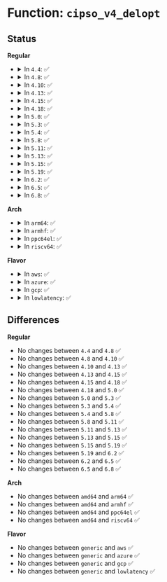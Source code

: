 # Function: <code>cipso_v4_delopt</code>

## Status
<b>Regular</b>
<ul>
<li>
<details>
<summary>In <code>4.4</code>: ✅</summary>

```c
int cipso_v4_delopt(struct ip_options_rcu **opt_ptr);
```

**Collision:** Unique Static

**Inline:** No

**Transformation:** False

**Instances:**

```
In net/ipv4/cipso_ipv4.c (ffffffff817ad190)
Location: net/ipv4/cipso_ipv4.c:2033
Inline: False
Direct callers:
  - net/ipv4/cipso_ipv4.c:cipso_v4_sock_delattr
  - net/ipv4/cipso_ipv4.c:cipso_v4_req_delattr
```
**Symbols:**

```
ffffffff817ad190-ffffffff817ad281: cipso_v4_delopt (STB_LOCAL)
```
</details>
</li>
<li>
<details>
<summary>In <code>4.8</code>: ✅</summary>

```c
int cipso_v4_delopt(struct ip_options_rcu **opt_ptr);
```

**Collision:** Unique Static

**Inline:** No

**Transformation:** False

**Instances:**

```
In net/ipv4/cipso_ipv4.c (ffffffff8181a170)
Location: net/ipv4/cipso_ipv4.c:1964
Inline: False
Direct callers:
  - net/ipv4/cipso_ipv4.c:cipso_v4_req_delattr
  - net/ipv4/cipso_ipv4.c:cipso_v4_sock_delattr
```
**Symbols:**

```
ffffffff8181a170-ffffffff8181a263: cipso_v4_delopt (STB_LOCAL)
```
</details>
</li>
<li>
<details>
<summary>In <code>4.10</code>: ✅</summary>

```c
int cipso_v4_delopt(struct ip_options_rcu **opt_ptr);
```

**Collision:** Unique Static

**Inline:** No

**Transformation:** False

**Instances:**

```
In net/ipv4/cipso_ipv4.c (ffffffff8184ba30)
Location: net/ipv4/cipso_ipv4.c:1968
Inline: False
Direct callers:
  - net/ipv4/cipso_ipv4.c:cipso_v4_req_delattr
  - net/ipv4/cipso_ipv4.c:cipso_v4_sock_delattr
```
**Symbols:**

```
ffffffff8184ba30-ffffffff8184bb23: cipso_v4_delopt (STB_LOCAL)
```
</details>
</li>
<li>
<details>
<summary>In <code>4.13</code>: ✅</summary>

```c
int cipso_v4_delopt(struct ip_options_rcu **opt_ptr);
```

**Collision:** Unique Static

**Inline:** No

**Transformation:** False

**Instances:**

```
In net/ipv4/cipso_ipv4.c (ffffffff8186f440)
Location: net/ipv4/cipso_ipv4.c:1976
Inline: False
Direct callers:
  - net/ipv4/cipso_ipv4.c:cipso_v4_req_delattr
  - net/ipv4/cipso_ipv4.c:cipso_v4_sock_delattr
```
**Symbols:**

```
ffffffff8186f440-ffffffff8186f53b: cipso_v4_delopt (STB_LOCAL)
```
</details>
</li>
<li>
<details>
<summary>In <code>4.15</code>: ✅</summary>

```c
int cipso_v4_delopt(struct ip_options_rcu **opt_ptr);
```

**Collision:** Unique Static

**Inline:** No

**Transformation:** False

**Instances:**

```
In net/ipv4/cipso_ipv4.c (ffffffff818efdd0)
Location: net/ipv4/cipso_ipv4.c:1976
Inline: False
Direct callers:
  - net/ipv4/cipso_ipv4.c:cipso_v4_req_delattr
  - net/ipv4/cipso_ipv4.c:cipso_v4_sock_delattr
```
**Symbols:**

```
ffffffff818efdd0-ffffffff818efed2: cipso_v4_delopt (STB_LOCAL)
```
</details>
</li>
<li>
<details>
<summary>In <code>4.18</code>: ✅</summary>

```c
int cipso_v4_delopt(struct ip_options_rcu **opt_ptr);
```

**Collision:** Unique Static

**Inline:** No

**Transformation:** False

**Instances:**

```
In net/ipv4/cipso_ipv4.c (ffffffff81946710)
Location: net/ipv4/cipso_ipv4.c:1976
Inline: False
Direct callers:
  - net/ipv4/cipso_ipv4.c:cipso_v4_req_delattr
  - net/ipv4/cipso_ipv4.c:cipso_v4_sock_delattr
```
**Symbols:**

```
ffffffff81946710-ffffffff81946824: cipso_v4_delopt (STB_LOCAL)
```
</details>
</li>
<li>
<details>
<summary>In <code>5.0</code>: ✅</summary>

```c
int cipso_v4_delopt(struct ip_options_rcu **opt_ptr);
```

**Collision:** Unique Static

**Inline:** No

**Transformation:** False

**Instances:**

```
In net/ipv4/cipso_ipv4.c (ffffffff81978270)
Location: net/ipv4/cipso_ipv4.c:1993
Inline: False
Direct callers:
  - net/ipv4/cipso_ipv4.c:cipso_v4_req_delattr
  - net/ipv4/cipso_ipv4.c:cipso_v4_sock_delattr
```
**Symbols:**

```
ffffffff81978270-ffffffff81978384: cipso_v4_delopt (STB_LOCAL)
```
</details>
</li>
<li>
<details>
<summary>In <code>5.3</code>: ✅</summary>

```c
int cipso_v4_delopt(struct ip_options_rcu **opt_ptr);
```

**Collision:** Unique Static

**Inline:** No

**Transformation:** False

**Instances:**

```
In net/ipv4/cipso_ipv4.c (ffffffff819e1d60)
Location: net/ipv4/cipso_ipv4.c:1979
Inline: False
Direct callers:
  - net/ipv4/cipso_ipv4.c:cipso_v4_req_delattr
  - net/ipv4/cipso_ipv4.c:cipso_v4_sock_delattr
```
**Symbols:**

```
ffffffff819e1d60-ffffffff819e1ea7: cipso_v4_delopt (STB_LOCAL)
```
</details>
</li>
<li>
<details>
<summary>In <code>5.4</code>: ✅</summary>

```c
int cipso_v4_delopt(struct ip_options_rcu **opt_ptr);
```

**Collision:** Unique Static

**Inline:** No

**Transformation:** False

**Instances:**

```
In net/ipv4/cipso_ipv4.c (ffffffff81a18d50)
Location: net/ipv4/cipso_ipv4.c:1984
Inline: False
Direct callers:
  - net/ipv4/cipso_ipv4.c:cipso_v4_req_delattr
  - net/ipv4/cipso_ipv4.c:cipso_v4_sock_delattr
```
**Symbols:**

```
ffffffff81a18d50-ffffffff81a18e97: cipso_v4_delopt (STB_LOCAL)
```
</details>
</li>
<li>
<details>
<summary>In <code>5.8</code>: ✅</summary>

```c
int cipso_v4_delopt(struct ip_options_rcu **opt_ptr);
```

**Collision:** Unique Static

**Inline:** No

**Transformation:** False

**Instances:**

```
In net/ipv4/cipso_ipv4.c (ffffffff81b09d70)
Location: net/ipv4/cipso_ipv4.c:1993
Inline: False
Direct callers:
  - net/ipv4/cipso_ipv4.c:cipso_v4_req_delattr
  - net/ipv4/cipso_ipv4.c:cipso_v4_sock_delattr
```
**Symbols:**

```
ffffffff81b09d70-ffffffff81b09ea9: cipso_v4_delopt (STB_LOCAL)
```
</details>
</li>
<li>
<details>
<summary>In <code>5.11</code>: ✅</summary>

```c
int cipso_v4_delopt(struct ip_options_rcu **opt_ptr);
```

**Collision:** Unique Static

**Inline:** No

**Transformation:** False

**Instances:**

```
In net/ipv4/cipso_ipv4.c (ffffffff81b18130)
Location: net/ipv4/cipso_ipv4.c:1985
Inline: False
Direct callers:
  - net/ipv4/cipso_ipv4.c:cipso_v4_req_delattr
  - net/ipv4/cipso_ipv4.c:cipso_v4_sock_delattr
```
**Symbols:**

```
ffffffff81b18130-ffffffff81b18269: cipso_v4_delopt (STB_LOCAL)
```
</details>
</li>
<li>
<details>
<summary>In <code>5.13</code>: ✅</summary>

```c
int cipso_v4_delopt(struct ip_options_rcu **opt_ptr);
```

**Collision:** Unique Static

**Inline:** No

**Transformation:** False

**Instances:**

```
In net/ipv4/cipso_ipv4.c (ffffffff81b05e80)
Location: net/ipv4/cipso_ipv4.c:1986
Inline: False
Direct callers:
  - net/ipv4/cipso_ipv4.c:cipso_v4_req_delattr
  - net/ipv4/cipso_ipv4.c:cipso_v4_sock_delattr
```
**Symbols:**

```
ffffffff81b05e80-ffffffff81b05fb4: cipso_v4_delopt (STB_LOCAL)
```
</details>
</li>
<li>
<details>
<summary>In <code>5.15</code>: ✅</summary>

```c
int cipso_v4_delopt(struct ip_options_rcu **opt_ptr);
```

**Collision:** Unique Static

**Inline:** No

**Transformation:** False

**Instances:**

```
In net/ipv4/cipso_ipv4.c (ffffffff81bc8b70)
Location: net/ipv4/cipso_ipv4.c:1985
Inline: False
Direct callers:
  - net/ipv4/cipso_ipv4.c:cipso_v4_req_delattr
  - net/ipv4/cipso_ipv4.c:cipso_v4_sock_delattr
```
**Symbols:**

```
ffffffff81bc8b70-ffffffff81bc8ca4: cipso_v4_delopt (STB_LOCAL)
```
</details>
</li>
<li>
<details>
<summary>In <code>5.19</code>: ✅</summary>

```c
int cipso_v4_delopt(struct ip_options_rcu **opt_ptr);
```

**Collision:** Unique Static

**Inline:** No

**Transformation:** False

**Instances:**

```
In net/ipv4/cipso_ipv4.c (ffffffff81d5e310)
Location: net/ipv4/cipso_ipv4.c:1986
Inline: False
Direct callers:
  - net/ipv4/cipso_ipv4.c:cipso_v4_req_delattr
  - net/ipv4/cipso_ipv4.c:cipso_v4_sock_delattr
```
**Symbols:**

```
ffffffff81d5e310-ffffffff81d5e449: cipso_v4_delopt (STB_LOCAL)
```
</details>
</li>
<li>
<details>
<summary>In <code>6.2</code>: ✅</summary>

```c
int cipso_v4_delopt(struct ip_options_rcu **opt_ptr);
```

**Collision:** Unique Static

**Inline:** No

**Transformation:** False

**Instances:**

```
In net/ipv4/cipso_ipv4.c (ffffffff81f28960)
Location: net/ipv4/cipso_ipv4.c:1986
Inline: False
Direct callers:
  - net/ipv4/cipso_ipv4.c:cipso_v4_req_delattr
  - net/ipv4/cipso_ipv4.c:cipso_v4_sock_delattr
```
**Symbols:**

```
ffffffff81f28960-ffffffff81f28a99: cipso_v4_delopt (STB_LOCAL)
```
</details>
</li>
<li>
<details>
<summary>In <code>6.5</code>: ✅</summary>

```c
int cipso_v4_delopt(struct ip_options_rcu **opt_ptr);
```

**Collision:** Unique Static

**Inline:** No

**Transformation:** False

**Instances:**

```
In net/ipv4/cipso_ipv4.c (ffffffff81f88510)
Location: net/ipv4/cipso_ipv4.c:1986
Inline: False
Direct callers:
  - net/ipv4/cipso_ipv4.c:cipso_v4_req_delattr
  - net/ipv4/cipso_ipv4.c:cipso_v4_sock_delattr
```
**Symbols:**

```
ffffffff81f88510-ffffffff81f8864a: cipso_v4_delopt (STB_LOCAL)
```
</details>
</li>
<li>
<details>
<summary>In <code>6.8</code>: ✅</summary>

```c
int cipso_v4_delopt(struct ip_options_rcu **opt_ptr);
```

**Collision:** Unique Static

**Inline:** No

**Transformation:** False

**Instances:**

```
In net/ipv4/cipso_ipv4.c (ffffffff8204fc30)
Location: net/ipv4/cipso_ipv4.c:1980
Inline: False
Direct callers:
  - net/ipv4/cipso_ipv4.c:cipso_v4_req_delattr
  - net/ipv4/cipso_ipv4.c:cipso_v4_sock_delattr
```
**Symbols:**

```
ffffffff8204fc30-ffffffff8204fd6a: cipso_v4_delopt (STB_LOCAL)
```
</details>
</li>
</ul>
<b>Arch</b>
<ul>
<li>
<details>
<summary>In <code>arm64</code>: ✅</summary>

```c
int cipso_v4_delopt(struct ip_options_rcu **opt_ptr);
```

**Collision:** Unique Static

**Inline:** No

**Transformation:** False

**Instances:**

```
In net/ipv4/cipso_ipv4.c (ffff800010cd49b8)
Location: net/ipv4/cipso_ipv4.c:1984
Inline: False
Direct callers:
  - net/ipv4/cipso_ipv4.c:cipso_v4_req_delattr
  - net/ipv4/cipso_ipv4.c:cipso_v4_sock_delattr
```
**Symbols:**

```
ffff800010cd49b8-ffff800010cd4b28: cipso_v4_delopt (STB_LOCAL)
```
</details>
</li>
<li>
<details>
<summary>In <code>armhf</code>: ✅</summary>

```c
int cipso_v4_delopt(struct ip_options_rcu **opt_ptr);
```

**Collision:** Unique Static

**Inline:** No

**Transformation:** False

**Instances:**

```
In net/ipv4/cipso_ipv4.c (c0dde9c0)
Location: net/ipv4/cipso_ipv4.c:1984
Inline: False
Direct callers:
  - net/ipv4/cipso_ipv4.c:cipso_v4_req_delattr
  - net/ipv4/cipso_ipv4.c:cipso_v4_sock_delattr
```
**Symbols:**

```
c0dde9c0-c0ddeaf0: cipso_v4_delopt (STB_LOCAL)
```
</details>
</li>
<li>
<details>
<summary>In <code>ppc64el</code>: ✅</summary>

```c
int cipso_v4_delopt(struct ip_options_rcu **opt_ptr);
```

**Collision:** Unique Static

**Inline:** No

**Transformation:** False

**Instances:**

```
In net/ipv4/cipso_ipv4.c (c000000000df3c80)
Location: net/ipv4/cipso_ipv4.c:1984
Inline: False
Direct callers:
  - net/ipv4/cipso_ipv4.c:cipso_v4_req_delattr
  - net/ipv4/cipso_ipv4.c:cipso_v4_sock_delattr
```
**Symbols:**

```
c000000000df3c80-c000000000df3e48: cipso_v4_delopt (STB_LOCAL)
```
</details>
</li>
<li>
<details>
<summary>In <code>riscv64</code>: ✅</summary>

```c
int cipso_v4_delopt(struct ip_options_rcu **opt_ptr);
```

**Collision:** Unique Static

**Inline:** No

**Transformation:** False

**Instances:**

```
In net/ipv4/cipso_ipv4.c (ffffffe00082577e)
Location: net/ipv4/cipso_ipv4.c:1984
Inline: False
Direct callers:
  - net/ipv4/cipso_ipv4.c:cipso_v4_req_delattr
  - net/ipv4/cipso_ipv4.c:cipso_v4_sock_delattr
```
**Symbols:**

```
ffffffe00082577e-ffffffe0008258a6: cipso_v4_delopt (STB_LOCAL)
```
</details>
</li>
</ul>
<b>Flavor</b>
<ul>
<li>
<details>
<summary>In <code>aws</code>: ✅</summary>

```c
int cipso_v4_delopt(struct ip_options_rcu **opt_ptr);
```

**Collision:** Unique Static

**Inline:** No

**Transformation:** False

**Instances:**

```
In net/ipv4/cipso_ipv4.c (ffffffff819b83e0)
Location: net/ipv4/cipso_ipv4.c:1984
Inline: False
Direct callers:
  - net/ipv4/cipso_ipv4.c:cipso_v4_req_delattr
  - net/ipv4/cipso_ipv4.c:cipso_v4_sock_delattr
```
**Symbols:**

```
ffffffff819b83e0-ffffffff819b8527: cipso_v4_delopt (STB_LOCAL)
```
</details>
</li>
<li>
<details>
<summary>In <code>azure</code>: ✅</summary>

```c
int cipso_v4_delopt(struct ip_options_rcu **opt_ptr);
```

**Collision:** Unique Static

**Inline:** No

**Transformation:** False

**Instances:**

```
In net/ipv4/cipso_ipv4.c (ffffffff819751d0)
Location: net/ipv4/cipso_ipv4.c:1984
Inline: False
Direct callers:
  - net/ipv4/cipso_ipv4.c:cipso_v4_req_delattr
  - net/ipv4/cipso_ipv4.c:cipso_v4_sock_delattr
```
**Symbols:**

```
ffffffff819751d0-ffffffff81975317: cipso_v4_delopt (STB_LOCAL)
```
</details>
</li>
<li>
<details>
<summary>In <code>gcp</code>: ✅</summary>

```c
int cipso_v4_delopt(struct ip_options_rcu **opt_ptr);
```

**Collision:** Unique Static

**Inline:** No

**Transformation:** False

**Instances:**

```
In net/ipv4/cipso_ipv4.c (ffffffff81a22e60)
Location: net/ipv4/cipso_ipv4.c:1984
Inline: False
Direct callers:
  - net/ipv4/cipso_ipv4.c:cipso_v4_req_delattr
  - net/ipv4/cipso_ipv4.c:cipso_v4_sock_delattr
```
**Symbols:**

```
ffffffff81a22e60-ffffffff81a22fa7: cipso_v4_delopt (STB_LOCAL)
```
</details>
</li>
<li>
<details>
<summary>In <code>lowlatency</code>: ✅</summary>

```c
int cipso_v4_delopt(struct ip_options_rcu **opt_ptr);
```

**Collision:** Unique Static

**Inline:** No

**Transformation:** False

**Instances:**

```
In net/ipv4/cipso_ipv4.c (ffffffff81a2e240)
Location: net/ipv4/cipso_ipv4.c:1984
Inline: False
Direct callers:
  - net/ipv4/cipso_ipv4.c:cipso_v4_req_delattr
  - net/ipv4/cipso_ipv4.c:cipso_v4_sock_delattr
```
**Symbols:**

```
ffffffff81a2e240-ffffffff81a2e387: cipso_v4_delopt (STB_LOCAL)
```
</details>
</li>
</ul>

## Differences
<b>Regular</b>
<ul>
<li>
No changes between <code>4.4</code> and <code>4.8</code> ✅
</li>
<li>
No changes between <code>4.8</code> and <code>4.10</code> ✅
</li>
<li>
No changes between <code>4.10</code> and <code>4.13</code> ✅
</li>
<li>
No changes between <code>4.13</code> and <code>4.15</code> ✅
</li>
<li>
No changes between <code>4.15</code> and <code>4.18</code> ✅
</li>
<li>
No changes between <code>4.18</code> and <code>5.0</code> ✅
</li>
<li>
No changes between <code>5.0</code> and <code>5.3</code> ✅
</li>
<li>
No changes between <code>5.3</code> and <code>5.4</code> ✅
</li>
<li>
No changes between <code>5.4</code> and <code>5.8</code> ✅
</li>
<li>
No changes between <code>5.8</code> and <code>5.11</code> ✅
</li>
<li>
No changes between <code>5.11</code> and <code>5.13</code> ✅
</li>
<li>
No changes between <code>5.13</code> and <code>5.15</code> ✅
</li>
<li>
No changes between <code>5.15</code> and <code>5.19</code> ✅
</li>
<li>
No changes between <code>5.19</code> and <code>6.2</code> ✅
</li>
<li>
No changes between <code>6.2</code> and <code>6.5</code> ✅
</li>
<li>
No changes between <code>6.5</code> and <code>6.8</code> ✅
</li>
</ul>
<b>Arch</b>
<ul>
<li>
No changes between <code>amd64</code> and <code>arm64</code> ✅
</li>
<li>
No changes between <code>amd64</code> and <code>armhf</code> ✅
</li>
<li>
No changes between <code>amd64</code> and <code>ppc64el</code> ✅
</li>
<li>
No changes between <code>amd64</code> and <code>riscv64</code> ✅
</li>
</ul>
<b>Flavor</b>
<ul>
<li>
No changes between <code>generic</code> and <code>aws</code> ✅
</li>
<li>
No changes between <code>generic</code> and <code>azure</code> ✅
</li>
<li>
No changes between <code>generic</code> and <code>gcp</code> ✅
</li>
<li>
No changes between <code>generic</code> and <code>lowlatency</code> ✅
</li>
</ul>
